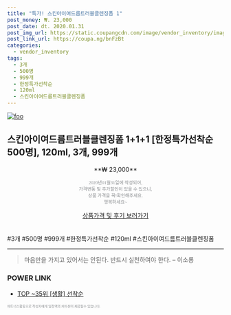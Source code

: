 ```yaml
--- 
title: "특가! 스킨아이여드름트러블클렌징폼 1" 
post_money: ₩. 23,000 
post_date: dt. 2020.01.31 
post_img_url: https://static.coupangcdn.com/image/vendor_inventory/images/2018/11/28/11/5/d56ec16f-3caa-4188-a508-a6224265cbca.jpg 
post_link_url: https://coupa.ng/bnFzBt 
categories: 
  - vendor_inventory 
tags: 
  - 3개 
  - 500명 
  - 999개 
  - 한정특가선착순 
  - 120ml 
  - 스킨아이여드름트러블클렌징폼 
--- 
```

[![foo](https://static.coupangcdn.com/image/vendor_inventory/images/2018/11/28/11/5/d56ec16f-3caa-4188-a508-a6224265cbca.jpg)](https://coupa.ng/bnFzBt) 

## 스킨아이여드름트러블클렌징폼 1+1+1 [한정특가선착순 500명], 120ml, 3개, 999개 
<p style="text-align: center;">**₩ 23,000**</p> 
<p style="text-align: center;"><span style="color: #898c8f; font-family: Georgia,Times,serif; font-size: 0.75em;">2020년01월31일에 작성되어, <br>가격변동 및 추가할인이 있을 수 있으니,<br> 상품 가격을 꼭!확인해주세요.<br>행복하세요~</span> 
</p>	 
<div markdown="0" style="text-align: center;"><a href="https://coupa.ng/bnFzBt" class="btn btn--success">상품가격 및 후기 보러가기</a></div> 
<br><br> 
  #3개 #500명 #999개 #한정특가선착순 #120ml #스킨아이여드름트러블클렌징폼 
<hr> 

> 마음만을 가지고 있어서는 안된다. 반드시 실천하여야 한다. – 이소룡 


### POWER LINK

* <a href="https://blog.naver.com/an0733/221790720029" target="_blank"> TOP ~35위 [생활] 선착순</a>

<span style="color: #898c8f; font-family: Georgia,Times,serif; font-size: 0.55em;">파트너스활동으로 작성자에게 일정액의 커미션이 제공될수 있습니다.</span> 
